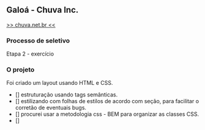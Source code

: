 ## Galoá - Chuva Inc.

[>> chuva.net.br << ](https://chuva.net.br/)

### Processo de seletivo
Etapa 2 - exercício

### O projeto
Foi criado um layout usando HTML e CSS.

- [] estruturação usando tags semânticas.
- [] estilizando com folhas de estilos de acordo com seção, para facilitar o corretão de eventuais bugs.
- [] procurei usar a metodologia css - BEM para organizar as classes CSS.
- []